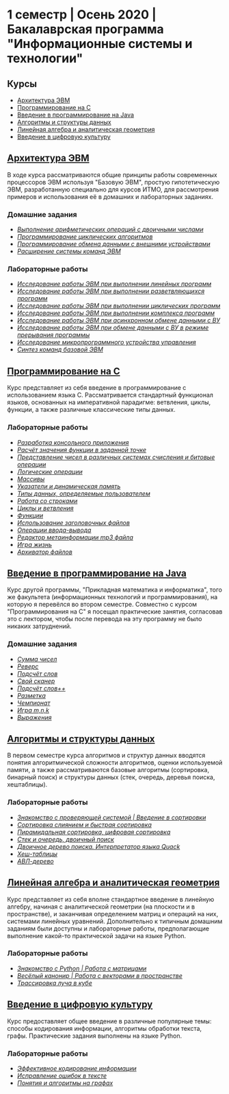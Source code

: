 # 1 семестр | Осень 2020 | Бакалаврская программа "Информационные системы и технологии"

## Курсы

- [Архитектура ЭВМ](#%D0%B0%D1%80%D1%85%D0%B8%D1%82%D0%B5%D0%BA%D1%82%D1%83%D1%80%D0%B0-%D1%8D%D0%B2%D0%BC)
- [Программирование на C](#%D0%BF%D1%80%D0%BE%D0%B3%D1%80%D0%B0%D0%BC%D0%BC%D0%B8%D1%80%D0%BE%D0%B2%D0%B0%D0%BD%D0%B8%D0%B5-%D0%BD%D0%B0-c)
- [Введение в программирование на Java](#%D0%B2%D0%B2%D0%B5%D0%B4%D0%B5%D0%BD%D0%B8%D0%B5-%D0%B2-%D0%BF%D1%80%D0%BE%D0%B3%D1%80%D0%B0%D0%BC%D0%BC%D0%B8%D1%80%D0%BE%D0%B2%D0%B0%D0%BD%D0%B8%D0%B5-%D0%BD%D0%B0-java)
- [Алгоритмы и структуры данных](#%D0%B0%D0%BB%D0%B3%D0%BE%D1%80%D0%B8%D1%82%D0%BC%D1%8B-%D0%B8-%D1%81%D1%82%D1%80%D1%83%D0%BA%D1%82%D1%83%D1%80%D1%8B-%D0%B4%D0%B0%D0%BD%D0%BD%D1%8B%D1%85)
- [Линейная алгебра и аналитическая геометрия](#%D0%BB%D0%B8%D0%BD%D0%B5%D0%B9%D0%BD%D0%B0%D1%8F-%D0%B0%D0%BB%D0%B3%D0%B5%D0%B1%D1%80%D0%B0-%D0%B8-%D0%B0%D0%BD%D0%B0%D0%BB%D0%B8%D1%82%D0%B8%D1%87%D0%B5%D1%81%D0%BA%D0%B0%D1%8F-%D0%B3%D0%B5%D0%BE%D0%BC%D0%B5%D1%82%D1%80%D0%B8%D1%8F)
- [Введение в цифровую культуру](#%D0%B2%D0%B2%D0%B5%D0%B4%D0%B5%D0%BD%D0%B8%D0%B5-%D0%B2-%D1%86%D0%B8%D1%84%D1%80%D0%BE%D0%B2%D1%83%D1%8E-%D0%BA%D1%83%D0%BB%D1%8C%D1%82%D1%83%D1%80%D1%83)

## [Архитектура ЭВМ](./computer-architecture/README.ru.md)

В ходе курса рассматриваются общие принципы работы современных процессоров ЭВМ используя "Базовую ЭВМ", простую гипотетическую ЭВМ, разработанную специально для курсов ИТМО, для рассмотрения примеров и использования её в домашних и лабораторных заданиях.

### Домашние задания

- _[Выполнение арифметических операций с двоичными числами](./computer-architecture/homeworks/hwk-1/README.md)_
- _[Программирование циклических алгоритмов](./computer-architecture/homeworks/hwk-2/README.md)_
- _[Программирование обмена данными с внешними устройствами](./computer-architecture/homeworks/hwk-3/README.md)_
- _[Расширение системы команд ЭВМ](./computer-architecture/homeworks/hwk-4/README.md)_

### Лабораторные работы

- _[Исследование работы ЭВМ при выполнении линейных программ](./computer-architecture/labs/lab-1/README.md)_
- _[Исследование работы ЭВМ при выполнении разветвляющихся программ](./computer-architecture/labs/lab-2/README.md)_
- _[Исследование работы ЭВМ при выполнении циклических программ](./computer-architecture/labs/lab-3/README.md)_
- _[Исследование работы ЭВМ при выполнении комплекса программ](./computer-architecture/labs/lab-4/README.md)_
- _[Исследование работы ЭВМ при асинхронном обмене данными с ВУ](./computer-architecture/labs/lab-5/README.md)_
- _[Исследование работы ЭВМ при обмене данными с ВУ в режиме прерывания программы](./computer-architecture/labs/lab-6/README.md)_
- _[Исследование микропрограммного устройства управления](./computer-architecture/labs/lab-7/README.md)_
- _[Синтез команд базовой ЭВМ](./computer-architecture/labs/lab-8/README.md)_

## [Программирование на C](./programming-in-c/README.ru.md)

Курс представляет из себя введение в программирование с использованием языка C. Рассматривается стандартный функционал языков, основанных на императивной парадигме: ветвления, циклы, функции, а также различные классические типы данных.

### Лабораторные работы

- _[Разработка консольного приложения](./programming-in-c/labs/lab-1/README.md)_
- _[Расчёт значения функции в заданной точке](./programming-in-c/labs/lab-2/README.md)_
- _[Представление чисел в различных системах счисления и битовые операции](./programming-in-c/labs/lab-3/README.md)_
- _[Логические операции](./programming-in-c/labs/lab-4/README.md)_
- _[Массивы](./programming-in-c/labs/lab-5/README.md)_
- _[Указатели и динамическая память](./programming-in-c/labs/lab-6/README.md)_
- _[Типы данных, определяемые пользователем](./programming-in-c/labs/lab-7/README.md)_
- _[Работа со строками](./programming-in-c/labs/lab-8/README.md)_
- _[Циклы и ветвления](./programming-in-c/labs/lab-9/README.md)_
- _[Функции](./programming-in-c/labs/lab-10/README.md)_
- _[Использование заголовочных файлов](./programming-in-c/labs/lab-11/README.md)_
- _[Операции ввода-вывода](./programming-in-c/labs/lab-12/README.md)_
- _[Редактор метаинформации mp3 файла](./programming-in-c/labs/lab-13/README.md)_
- _[Игра жизнь](./programming-in-c/labs/lab-14/README.md)_
- _[Архиватор файлов](./programming-in-c/labs/lab-15/README.md)_

## [Введение в программирование на Java](./intro-to-programming-in-java/README.ru.md)

Курс другой программы, "Прикладная математика и информатика", того же факультета (информационных технологий и программирования), на которую я перевёлся во втором семестре. Совместно с курсом "Программирования на C" я посещал практические занятия, согласовав это с лектором, чтобы после перевода на эту программу не было никаких затруднений.

### Домашние задания

- _[Сумма чисел](./intro-to-programming-in-java/homeworks/hwk-2/README.md)_
- _[Реверс](./intro-to-programming-in-java/homeworks/hwk-3/README.md)_
- _[Подсчёт слов](./intro-to-programming-in-java/homeworks/hwk-4/README.md)_
- _[Свой сканер](./intro-to-programming-in-java/homeworks/hwk-5/README.md)_
- _[Подсчёт слов++](./intro-to-programming-in-java/homeworks/hwk-6/README.md)_
- _[Разметка](./intro-to-programming-in-java/homeworks/hwk-7/README.md)_
- _[Чемпионат](./intro-to-programming-in-java/homeworks/hwk-8/README.md)_
- _[Игра m,n,k](./intro-to-programming-in-java/homeworks/hwk-9/README.md)_
- _[Выражения](./intro-to-programming-in-java/homeworks/hwk-10/README.md)_

## [Алгоритмы и структуры данных](./algorithms-and-data-structures/README.ru.md)

В первом семестре курса алгоритмов и структур данных вводятся понятия алгоритмической сложности алгоритмов, оценки используемой памяти, а также рассматриваются базовые алгоритмы (сортировка, бинарный поиск) и структуры данных (стек, очередь, деревья поиска, хештаблицы).

### Лабораторные работы

- _[Знакомство с проверяющей системой | Введение в сортировки](./algorithms-and-data-structures/labs/lab-1/README.md)_
- _[Сортировка слиянием и быстрая сортировка](./algorithms-and-data-structures/labs/lab-2/README.md)_
- _[Пирамидальная сортировка, цифровая сортировка](./algorithms-and-data-structures/labs/lab-3/README.md)_
- _[Стек и очередь, двоичный поиск](./algorithms-and-data-structures/labs/lab-4/README.md)_
- _[Двоичное дерево поиска. Интерпретатор языка Quack](./algorithms-and-data-structures/labs/lab-5/README.md)_
- _[Хеш-таблицы](./algorithms-and-data-structures/labs/lab-6/README.md)_
- _[АВЛ-дерево](./algorithms-and-data-structures/labs/lab-7/README.md)_

## [Линейная алгебра и аналитическая геометрия](./linear-algebra/README.ru.md)

Курс представляет из себя вполне стандартное введение в линейную алгебру, начиная с аналитической геометрии (на плоскости и в пространстве), и заканчивая определением матриц и операций на них, системами линейных уравнений. Дополнительно к типичным домашним заданиям были доступны и лабораторные работы, предполагающие выполнение какой-то практической задачи на языке Python.

### Лабораторные работы

- _[Знакомство с Python | Работа с матрицами](./linear-algebra/labs/lab-1/README.md)_
- _[Весёлый канонир | Работа с векторами в пространстве](./linear-algebra/labs/lab-2/README.md)_
- _[Трассировка луча в кубе](./linear-algebra/labs/lab-3/README.md)_

## [Введение в цифровую культуру](./digital-culture/README.ru.md)

Курс предоставляет общее введение в различные популярные темы: способы кодирования информации, алгоритмы обработки текста, графы. Практические задания выполнены на языке Python.

### Лабораторные работы

- _[Эффективное кодирование информации](./digital-culture/labs/lab-2/README.md)_
- _[Исправление ошибок в тексте](./digital-culture/labs/lab-4/README.md)_
- _[Понятия и алгоритмы на графах](./digital-culture/labs/lab-5/README.md)_

